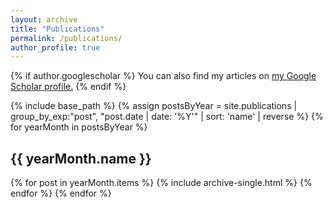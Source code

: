 ```yaml
---
layout: archive
title: "Publications"
permalink: /publications/
author_profile: true
---
```


{% if author.googlescholar %}
  You can also find my articles on <u><a href="{{author.googlescholar}}">my Google Scholar profile</a>.</u>
{% endif %}

{% include base_path %}
{% assign postsByYear = site.publications | group_by_exp:"post", "post.date | date: '%Y'" | sort: 'name' | reverse %}
{% for yearMonth in postsByYear %}
  <h2>{{ yearMonth.name }}</h2>
      {% for post in yearMonth.items %}
        {% include archive-single.html %}
      {% endfor %}
{% endfor %}

